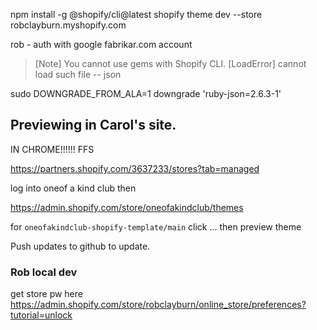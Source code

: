 npm install -g @shopify/cli@latest
shopify theme dev --store robclayburn.myshopify.com    

rob - auth with google fabrikar.com account

>[Note] You cannot use gems with Shopify CLI.
[LoadError] cannot load such file -- json

 sudo DOWNGRADE_FROM_ALA=1 downgrade 'ruby-json=2.6.3-1'  

## Previewing in Carol's site.
IN CHROME!!!!!! FFS

https://partners.shopify.com/3637233/stores?tab=managed

log into oneof a kind club then

https://admin.shopify.com/store/oneofakindclub/themes

for `oneofakindclub-shopify-template/main` click ... then preview theme

Push updates to github to update.


### Rob local dev

get store pw here https://admin.shopify.com/store/robclayburn/online_store/preferences?tutorial=unlock
